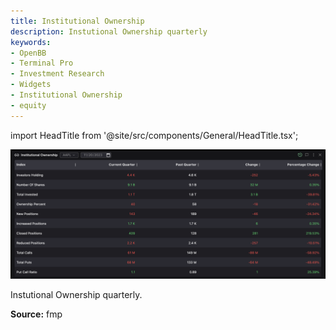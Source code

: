 ```yaml
---
title: Institutional Ownership
description: Instutional Ownership quarterly
keywords:
- OpenBB
- Terminal Pro
- Investment Research
- Widgets
- Institutional Ownership
- equity
---
```


import HeadTitle from '@site/src/components/General/HeadTitle.tsx';

<HeadTitle title="Institutional Ownership - equity | OpenBB Terminal Pro Docs" />

<img
    src="https://raw.githubusercontent.com/OpenBB-finance/widgets-library/main/equity/institutional_ownership.png"
    alt="OpenBB Terminal Pro Widgets Library"
/>

Instutional Ownership quarterly.

**Source:** fmp

